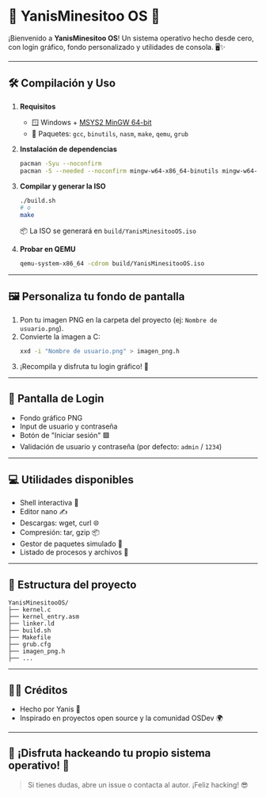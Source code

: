 # 🚀 YanisMinesitoo OS 👾

¡Bienvenido a **YanisMinesitoo OS**! Un sistema operativo hecho desde cero, con login gráfico, fondo personalizado y utilidades de consola. 🖥️✨

---

## 🛠️ Compilación y Uso

1. **Requisitos**
   - 🪟 Windows + [MSYS2 MinGW 64-bit](https://www.msys2.org/)
   - 🧰 Paquetes: `gcc`, `binutils`, `nasm`, `make`, `qemu`, `grub`

2. **Instalación de dependencias**
   ```sh
   pacman -Syu --noconfirm
   pacman -S --needed --noconfirm mingw-w64-x86_64-binutils mingw-w64-x86_64-gcc mingw-w64-x86_64-nasm mingw-w64-x86_64-make mingw-w64-x86_64-qemu mingw-w64-x86_64-grub
   ```

3. **Compilar y generar la ISO**
   ```sh
   ./build.sh
   # o
   make
   ```
   📦 La ISO se generará en `build/YanisMinesitooOS.iso`

4. **Probar en QEMU**
   ```sh
   qemu-system-x86_64 -cdrom build/YanisMinesitooOS.iso
   ```

---

## 🖼️ Personaliza tu fondo de pantalla

1. Pon tu imagen PNG en la carpeta del proyecto (ej: `Nombre de usuario.png`).
2. Convierte la imagen a C:
   ```sh
   xxd -i "Nombre de usuario.png" > imagen_png.h
   ```
3. ¡Recompila y disfruta tu login gráfico! 🎨

---

## 🔑 Pantalla de Login
- Fondo gráfico PNG
- Input de usuario y contraseña
- Botón de "Iniciar sesión" 🟩
- Validación de usuario y contraseña (por defecto: `admin` / `1234`)

---

## 💻 Utilidades disponibles
- Shell interactiva 🐚
- Editor nano ✍️
- Descargas: wget, curl 🌐
- Compresión: tar, gzip 📦
- Gestor de paquetes simulado 🛒
- Listado de procesos y archivos 📄

---

## 📂 Estructura del proyecto
```
YanisMinesitooOS/
├── kernel.c
├── kernel_entry.asm
├── linker.ld
├── build.sh
├── Makefile
├── grub.cfg
├── imagen_png.h
├── ...
```

---

## 🧑‍💻 Créditos
- Hecho por Yanis 💙
- Inspirado en proyectos open source y la comunidad OSDev 🌍

---

## 🦾 ¡Disfruta hackeando tu propio sistema operativo! 🦾

> Si tienes dudas, abre un issue o contacta al autor. ¡Feliz hacking! 😎
